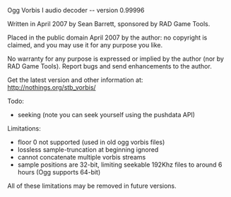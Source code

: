 Ogg Vorbis I audio decoder  -- version 0.99996

Written in April 2007 by Sean Barrett, sponsored by RAD Game Tools.

Placed in the public domain April 2007 by the author: no copyright is
claimed, and you may use it for any purpose you like.

No warranty for any purpose is expressed or implied by the author (nor
by RAD Game Tools). Report bugs and send enhancements to the author.

Get the latest version and other information at:
    http://nothings.org/stb_vorbis/


Todo:

  - seeking (note you can seek yourself using the pushdata API)

Limitations:

  - floor 0 not supported (used in old ogg vorbis files)
  - lossless sample-truncation at beginning ignored
  - cannot concatenate multiple vorbis streams
  - sample positions are 32-bit, limiting seekable 192Khz
      files to around 6 hours (Ogg supports 64-bit)

All of these limitations may be removed in future versions.
